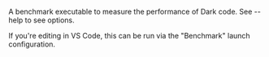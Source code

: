 A benchmark executable to measure the performance of Dark code.
See --help to see options.

If you're editing in VS Code, this can be run via the "Benchmark"
launch configuration.